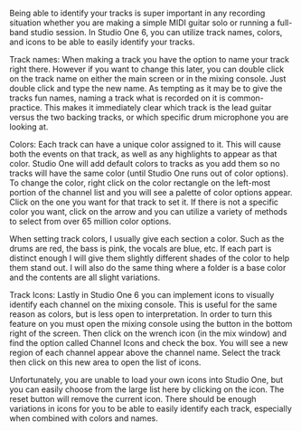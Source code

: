 Being able to identify your tracks is super important in any recording situation whether you are making a simple MIDI guitar solo or running a full-band studio session. In Studio One 6, you can utilize track names, colors, and icons to be able to easily identify your tracks.

Track names: When making a track you have the option to name your track right there. However if you want to change this later, you can double click on the track name on either the main screen or in the mixing console. Just double click and type the new name. As tempting as it may be to give the tracks fun names, naming a track what is recorded on it is common-practice. This makes it immediately clear which track is the lead guitar versus the two backing tracks, or which specific drum microphone you are looking at.

Colors: Each track can have a unique color assigned to it. This will cause both the events on that track, as well as any highlights to appear as that color. Studio One will add default colors to tracks as you add them so no tracks will have the same color (until Studio One runs out of color options). To change the color, right click on the color rectangle on the left-most portion of the channel list and you will see a palette of color options appear. Click on the one you want for that track to set it. If there is not a specific color you want, click on the arrow and you can utilize a variety of methods to select from over 65 million color options. 

When setting track colors, I usually give each section a color. Such as the drums are red, the bass is pink, the vocals are blue, etc. If each part is distinct enough I will give them slightly different shades of the color to help them stand out. I will also do the same thing where a folder is a base color and the contents are all slight variations.

Track Icons: Lastly in Studio One 6 you can implement icons to visually identify each channel on the mixing console. This is useful for the same reason as colors, but is less open to interpretation. In order to turn this feature on you must open the mixing console using the button in the bottom right of the screen. Then click on the wrench icon (in the mix window) and find the option called Channel Icons and check the box. You will see a new region of each channel appear above the channel name. Select the track then click on this new area to open the list of icons.

Unfortunately, you are unable to load your own icons into Studio One, but you can easily choose from the large list here by clicking on the icon. The reset button will remove the current icon. There should be enough variations in icons for you to be able to easily identify each track, especially when combined with colors and names.

